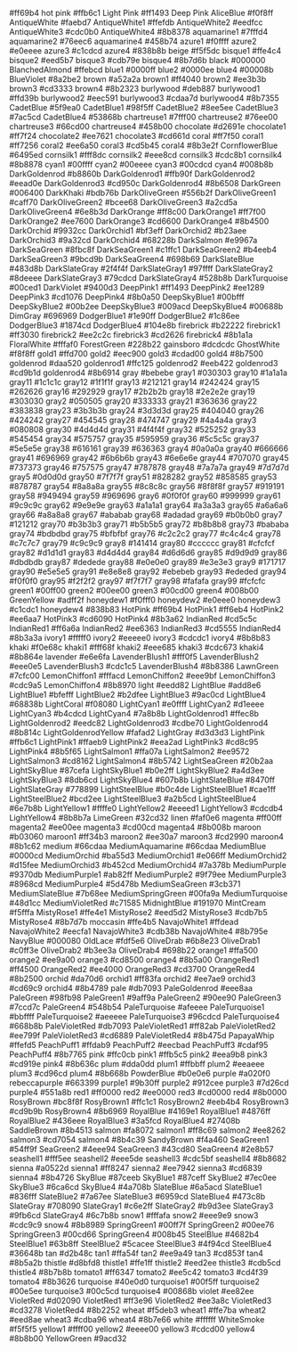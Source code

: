 #ff69b4 hot pink
#ffb6c1 Light Pink
#ff1493 Deep Pink
AliceBlue		#f0f8ff
AntiqueWhite		#faebd7
AntiqueWhite1		#ffefdb
AntiqueWhite2		#eedfcc
AntiqueWhite3		#cdc0b0
AntiqueWhite4		#8b8378
aquamarine1		#7fffd4
aquamarine2		#76eec6
aquamarine4		#458b74
azure1		#f0ffff
azure2		#e0eeee
azure3		#c1cdcd
azure4		#838b8b
beige		#f5f5dc
bisque1		#ffe4c4
bisque2		#eed5b7
bisque3		#cdb79e
bisque4		#8b7d6b
black		#000000
BlanchedAlmond		#ffebcd
blue1		#0000ff
blue2		#0000ee
blue4		#00008b
BlueViolet		#8a2be2
brown		#a52a2a
brown1		#ff4040
brown2		#ee3b3b
brown3		#cd3333
brown4		#8b2323
burlywood		#deb887
burlywood1		#ffd39b
burlywood2		#eec591
burlywood3		#cdaa7d
burlywood4		#8b7355
CadetBlue		#5f9ea0
CadetBlue1		#98f5ff
CadetBlue2		#8ee5ee
CadetBlue3		#7ac5cd
CadetBlue4		#53868b
chartreuse1		#7fff00
chartreuse2		#76ee00
chartreuse3		#66cd00
chartreuse4		#458b00
chocolate		#d2691e
chocolate1		#ff7f24
chocolate2		#ee7621
chocolate3		#cd661d
coral		#ff7f50
coral1		#ff7256
coral2		#ee6a50
coral3		#cd5b45
coral4		#8b3e2f
CornflowerBlue		#6495ed
cornsilk1		#fff8dc
cornsilk2		#eee8cd
cornsilk3		#cdc8b1
cornsilk4		#8b8878
cyan1		#00ffff
cyan2		#00eeee
cyan3		#00cdcd
cyan4		#008b8b
DarkGoldenrod		#b8860b
DarkGoldenrod1		#ffb90f
DarkGoldenrod2		#eead0e
DarkGoldenrod3		#cd950c
DarkGoldenrod4		#8b6508
DarkGreen		#006400
DarkKhaki		#bdb76b
DarkOliveGreen		#556b2f
DarkOliveGreen1		#caff70
DarkOliveGreen2		#bcee68
DarkOliveGreen3		#a2cd5a
DarkOliveGreen4		#6e8b3d
DarkOrange		#ff8c00
DarkOrange1		#ff7f00
DarkOrange2		#ee7600
DarkOrange3		#cd6600
DarkOrange4		#8b4500
DarkOrchid		#9932cc
DarkOrchid1		#bf3eff
DarkOrchid2		#b23aee
DarkOrchid3		#9a32cd
DarkOrchid4		#68228b
DarkSalmon		#e9967a
DarkSeaGreen		#8fbc8f
DarkSeaGreen1		#c1ffc1
DarkSeaGreen2		#b4eeb4
DarkSeaGreen3		#9bcd9b
DarkSeaGreen4		#698b69
DarkSlateBlue		#483d8b
DarkSlateGray		#2f4f4f
DarkSlateGray1		#97ffff
DarkSlateGray2		#8deeee
DarkSlateGray3		#79cdcd
DarkSlateGray4		#528b8b
DarkTurquoise		#00ced1
DarkViolet		#9400d3
DeepPink1		#ff1493
DeepPink2		#ee1289
DeepPink3		#cd1076
DeepPink4		#8b0a50
DeepSkyBlue1		#00bfff
DeepSkyBlue2		#00b2ee
DeepSkyBlue3		#009acd
DeepSkyBlue4		#00688b
DimGray		#696969
DodgerBlue1		#1e90ff
DodgerBlue2		#1c86ee
DodgerBlue3		#1874cd
DodgerBlue4		#104e8b
firebrick		#b22222
firebrick1		#ff3030
firebrick2		#ee2c2c
firebrick3		#cd2626
firebrick4		#8b1a1a
FloralWhite		#fffaf0
ForestGreen		#228b22
gainsboro		#dcdcdc
GhostWhite		#f8f8ff
gold1		#ffd700
gold2		#eec900
gold3		#cdad00
gold4		#8b7500
goldenrod		#daa520
goldenrod1		#ffc125
goldenrod2		#eeb422
goldenrod3		#cd9b1d
goldenrod4		#8b6914
gray		#bebebe
gray1		#030303
gray10		#1a1a1a
gray11		#1c1c1c
gray12		#1f1f1f
gray13		#212121
gray14		#242424
gray15		#262626
gray16		#292929
gray17		#2b2b2b
gray18		#2e2e2e
gray19		#303030
gray2		#050505
gray20		#333333
gray21		#363636
gray22		#383838
gray23		#3b3b3b
gray24		#3d3d3d
gray25		#404040
gray26		#424242
gray27		#454545
gray28		#474747
gray29		#4a4a4a
gray3		#080808
gray30		#4d4d4d
gray31		#4f4f4f
gray32		#525252
gray33		#545454
gray34		#575757
gray35		#595959
gray36		#5c5c5c
gray37		#5e5e5e
gray38		#616161
gray39		#636363
gray4		#0a0a0a
gray40		#666666
gray41		#696969
gray42		#6b6b6b
gray43		#6e6e6e
gray44		#707070
gray45		#737373
gray46		#757575
gray47		#787878
gray48		#7a7a7a
gray49		#7d7d7d
gray5		#0d0d0d
gray50		#7f7f7f
gray51		#828282
gray52		#858585
gray53		#878787
gray54		#8a8a8a
gray55		#8c8c8c
gray56		#8f8f8f
gray57		#919191
gray58		#949494
gray59		#969696
gray6		#0f0f0f
gray60		#999999
gray61		#9c9c9c
gray62		#9e9e9e
gray63		#a1a1a1
gray64		#a3a3a3
gray65		#a6a6a6
gray66		#a8a8a8
gray67		#ababab
gray68		#adadad
gray69		#b0b0b0
gray7		#121212
gray70		#b3b3b3
gray71		#b5b5b5
gray72		#b8b8b8
gray73		#bababa
gray74		#bdbdbd
gray75		#bfbfbf
gray76		#c2c2c2
gray77		#c4c4c4
gray78		#c7c7c7
gray79		#c9c9c9
gray8		#141414
gray80		#cccccc
gray81		#cfcfcf
gray82		#d1d1d1
gray83		#d4d4d4
gray84		#d6d6d6
gray85		#d9d9d9
gray86		#dbdbdb
gray87		#dedede
gray88		#e0e0e0
gray89		#e3e3e3
gray9		#171717
gray90		#e5e5e5
gray91		#e8e8e8
gray92		#ebebeb
gray93		#ededed
gray94		#f0f0f0
gray95		#f2f2f2
gray97		#f7f7f7
gray98		#fafafa
gray99		#fcfcfc
green1		#00ff00
green2		#00ee00
green3		#00cd00
green4		#008b00
GreenYellow		#adff2f
honeydew1		#f0fff0
honeydew2		#e0eee0
honeydew3		#c1cdc1
honeydew4		#838b83
HotPink		#ff69b4
HotPink1		#ff6eb4
HotPink2		#ee6aa7
HotPink3		#cd6090
HotPink4		#8b3a62
IndianRed		#cd5c5c
IndianRed1		#ff6a6a
IndianRed2		#ee6363
IndianRed3		#cd5555
IndianRed4		#8b3a3a
ivory1		#fffff0
ivory2		#eeeee0
ivory3		#cdcdc1
ivory4		#8b8b83
khaki		#f0e68c
khaki1		#fff68f
khaki2		#eee685
khaki3		#cdc673
khaki4		#8b864e
lavender		#e6e6fa
LavenderBlush1		#fff0f5
LavenderBlush2		#eee0e5
LavenderBlush3		#cdc1c5
LavenderBlush4		#8b8386
LawnGreen		#7cfc00
LemonChiffon1		#fffacd
LemonChiffon2		#eee9bf
LemonChiffon3		#cdc9a5
LemonChiffon4		#8b8970
light		#eedd82
LightBlue		#add8e6
LightBlue1		#bfefff
LightBlue2		#b2dfee
LightBlue3		#9ac0cd
LightBlue4		#68838b
LightCoral		#f08080
LightCyan1		#e0ffff
LightCyan2		#d1eeee
LightCyan3		#b4cdcd
LightCyan4		#7a8b8b
LightGoldenrod1		#ffec8b
LightGoldenrod2		#eedc82
LightGoldenrod3		#cdbe70
LightGoldenrod4		#8b814c
LightGoldenrodYellow		#fafad2
LightGray		#d3d3d3
LightPink		#ffb6c1
LightPink1		#ffaeb9
LightPink2		#eea2ad
LightPink3		#cd8c95
LightPink4		#8b5f65
LightSalmon1		#ffa07a
LightSalmon2		#ee9572
LightSalmon3		#cd8162
LightSalmon4		#8b5742
LightSeaGreen		#20b2aa
LightSkyBlue		#87cefa
LightSkyBlue1		#b0e2ff
LightSkyBlue2		#a4d3ee
LightSkyBlue3		#8db6cd
LightSkyBlue4		#607b8b
LightSlateBlue		#8470ff
LightSlateGray		#778899
LightSteelBlue		#b0c4de
LightSteelBlue1		#cae1ff
LightSteelBlue2		#bcd2ee
LightSteelBlue3		#a2b5cd
LightSteelBlue4		#6e7b8b
LightYellow1		#ffffe0
LightYellow2		#eeeed1
LightYellow3		#cdcdb4
LightYellow4		#8b8b7a
LimeGreen		#32cd32
linen		#faf0e6
magenta		#ff00ff
magenta2		#ee00ee
magenta3		#cd00cd
magenta4		#8b008b
maroon		#b03060
maroon1		#ff34b3
maroon2		#ee30a7
maroon3		#cd2990
maroon4		#8b1c62
medium		#66cdaa
MediumAquamarine		#66cdaa
MediumBlue		#0000cd
MediumOrchid		#ba55d3
MediumOrchid1		#e066ff
MediumOrchid2		#d15fee
MediumOrchid3		#b452cd
MediumOrchid4		#7a378b
MediumPurple		#9370db
MediumPurple1		#ab82ff
MediumPurple2		#9f79ee
MediumPurple3		#8968cd
MediumPurple4		#5d478b
MediumSeaGreen		#3cb371
MediumSlateBlue		#7b68ee
MediumSpringGreen		#00fa9a
MediumTurquoise		#48d1cc
MediumVioletRed		#c71585
MidnightBlue		#191970
MintCream		#f5fffa
MistyRose1		#ffe4e1
MistyRose2		#eed5d2
MistyRose3		#cdb7b5
MistyRose4		#8b7d7b
moccasin		#ffe4b5
NavajoWhite1		#ffdead
NavajoWhite2		#eecfa1
NavajoWhite3		#cdb38b
NavajoWhite4		#8b795e
NavyBlue		#000080
OldLace		#fdf5e6
OliveDrab		#6b8e23
OliveDrab1		#c0ff3e
OliveDrab2		#b3ee3a
OliveDrab4		#698b22
orange1		#ffa500
orange2		#ee9a00
orange3		#cd8500
orange4		#8b5a00
OrangeRed1		#ff4500
OrangeRed2		#ee4000
OrangeRed3		#cd3700
OrangeRed4		#8b2500
orchid		#da70d6
orchid1		#ff83fa
orchid2		#ee7ae9
orchid3		#cd69c9
orchid4		#8b4789
pale		#db7093
PaleGoldenrod		#eee8aa
PaleGreen		#98fb98
PaleGreen1		#9aff9a
PaleGreen2		#90ee90
PaleGreen3		#7ccd7c
PaleGreen4		#548b54
PaleTurquoise		#afeeee
PaleTurquoise1		#bbffff
PaleTurquoise2		#aeeeee
PaleTurquoise3		#96cdcd
PaleTurquoise4		#668b8b
PaleVioletRed		#db7093
PaleVioletRed1		#ff82ab
PaleVioletRed2		#ee799f
PaleVioletRed3		#cd6889
PaleVioletRed4		#8b475d
PapayaWhip		#ffefd5
PeachPuff1		#ffdab9
PeachPuff2		#eecbad
PeachPuff3		#cdaf95
PeachPuff4		#8b7765
pink		#ffc0cb
pink1		#ffb5c5
pink2		#eea9b8
pink3		#cd919e
pink4		#8b636c
plum		#dda0dd
plum1		#ffbbff
plum2		#eeaeee
plum3		#cd96cd
plum4		#8b668b
PowderBlue		#b0e0e6
purple		#a020f0
rebeccapurple		#663399
purple1		#9b30ff
purple2		#912cee
purple3		#7d26cd
purple4		#551a8b
red1		#ff0000
red2		#ee0000
red3		#cd0000
red4		#8b0000
RosyBrown		#bc8f8f
RosyBrown1		#ffc1c1
RosyBrown2		#eeb4b4
RosyBrown3		#cd9b9b
RosyBrown4		#8b6969
RoyalBlue		#4169e1
RoyalBlue1		#4876ff
RoyalBlue2		#436eee
RoyalBlue3		#3a5fcd
RoyalBlue4		#27408b
SaddleBrown		#8b4513
salmon		#fa8072
salmon1		#ff8c69
salmon2		#ee8262
salmon3		#cd7054
salmon4		#8b4c39
SandyBrown		#f4a460
SeaGreen1		#54ff9f
SeaGreen2		#4eee94
SeaGreen3		#43cd80
SeaGreen4		#2e8b57
seashell1		#fff5ee
seashell2		#eee5de
seashell3		#cdc5bf
seashell4		#8b8682
sienna		#a0522d
sienna1		#ff8247
sienna2		#ee7942
sienna3		#cd6839
sienna4		#8b4726
SkyBlue		#87ceeb
SkyBlue1		#87ceff
SkyBlue2		#7ec0ee
SkyBlue3		#6ca6cd
SkyBlue4		#4a708b
SlateBlue		#6a5acd
SlateBlue1		#836fff
SlateBlue2		#7a67ee
SlateBlue3		#6959cd
SlateBlue4		#473c8b
SlateGray		#708090
SlateGray1		#c6e2ff
SlateGray2		#b9d3ee
SlateGray3		#9fb6cd
SlateGray4		#6c7b8b
snow1		#fffafa
snow2		#eee9e9
snow3		#cdc9c9
snow4		#8b8989
SpringGreen1		#00ff7f
SpringGreen2		#00ee76
SpringGreen3		#00cd66
SpringGreen4		#008b45
SteelBlue		#4682b4
SteelBlue1		#63b8ff
SteelBlue2		#5cacee
SteelBlue3		#4f94cd
SteelBlue4		#36648b
tan		#d2b48c
tan1		#ffa54f
tan2		#ee9a49
tan3		#cd853f
tan4		#8b5a2b
thistle		#d8bfd8
thistle1		#ffe1ff
thistle2		#eed2ee
thistle3		#cdb5cd
thistle4		#8b7b8b
tomato1		#ff6347
tomato2		#ee5c42
tomato3		#cd4f39
tomato4		#8b3626
turquoise		#40e0d0
turquoise1		#00f5ff
turquoise2		#00e5ee
turquoise3		#00c5cd
turquoise4		#00868b
violet		#ee82ee
VioletRed		#d02090
VioletRed1		#ff3e96
VioletRed2		#ee3a8c
VioletRed3		#cd3278
VioletRed4		#8b2252
wheat		#f5deb3
wheat1		#ffe7ba
wheat2		#eed8ae
wheat3		#cdba96
wheat4		#8b7e66
white		#ffffff
WhiteSmoke		#f5f5f5
yellow1		#ffff00
yellow2		#eeee00
yellow3		#cdcd00
yellow4		#8b8b00
YellowGreen		#9acd32
